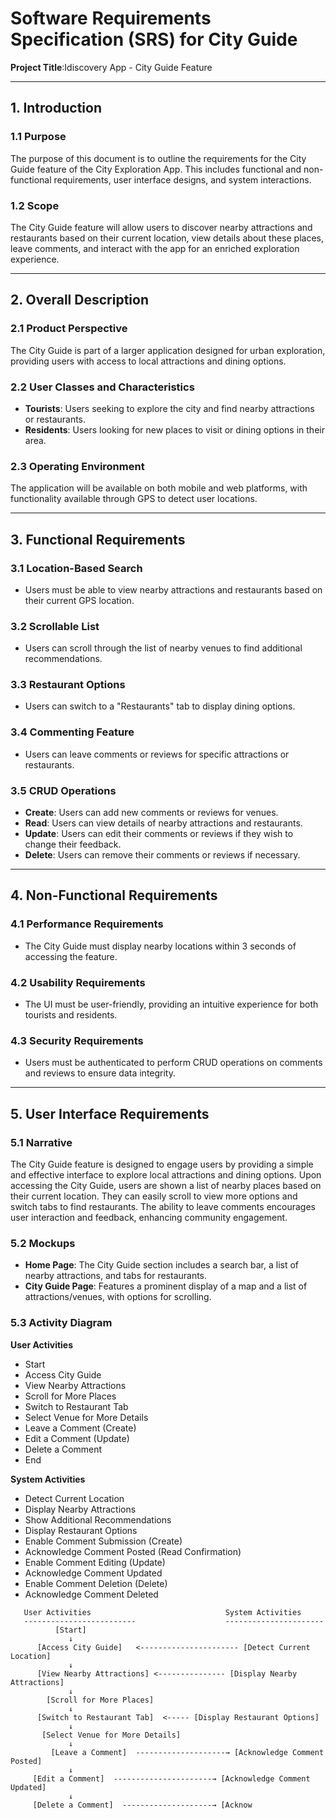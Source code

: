 

# Software Requirements Specification (SRS) for City Guide

**Project Title**:Idiscovery App - City Guide Feature  

---

## 1. Introduction

### 1.1 Purpose  
The purpose of this document is to outline the requirements for the City Guide feature of the City Exploration App. This includes functional and non-functional requirements, user interface designs, and system interactions.

### 1.2 Scope  
The City Guide feature will allow users to discover nearby attractions and restaurants based on their current location, view details about these places, leave comments, and interact with the app for an enriched exploration experience.

---

## 2. Overall Description

### 2.1 Product Perspective  
The City Guide is part of a larger application designed for urban exploration, providing users with access to local attractions and dining options.

### 2.2 User Classes and Characteristics  
- **Tourists**: Users seeking to explore the city and find nearby attractions or restaurants.
- **Residents**: Users looking for new places to visit or dining options in their area.

### 2.3 Operating Environment  
The application will be available on both mobile and web platforms, with functionality available through GPS to detect user locations.

---

## 3. Functional Requirements

### 3.1 Location-Based Search
- Users must be able to view nearby attractions and restaurants based on their current GPS location.

### 3.2 Scrollable List
- Users can scroll through the list of nearby venues to find additional recommendations.

### 3.3 Restaurant Options
- Users can switch to a "Restaurants" tab to display dining options.

### 3.4 Commenting Feature
- Users can leave comments or reviews for specific attractions or restaurants.

### 3.5 CRUD Operations
- **Create**: Users can add new comments or reviews for venues.
- **Read**: Users can view details of nearby attractions and restaurants.
- **Update**: Users can edit their comments or reviews if they wish to change their feedback.
- **Delete**: Users can remove their comments or reviews if necessary.

---

## 4. Non-Functional Requirements

### 4.1 Performance Requirements  
- The City Guide must display nearby locations within 3 seconds of accessing the feature.

### 4.2 Usability Requirements  
- The UI must be user-friendly, providing an intuitive experience for both tourists and residents.

### 4.3 Security Requirements  
- Users must be authenticated to perform CRUD operations on comments and reviews to ensure data integrity.

---

## 5. User Interface Requirements

### 5.1 Narrative  
The City Guide feature is designed to engage users by providing a simple and effective interface to explore local attractions and dining options. Upon accessing the City Guide, users are shown a list of nearby places based on their current location. They can easily scroll to view more options and switch tabs to find restaurants. The ability to leave comments encourages user interaction and feedback, enhancing community engagement.

### 5.2 Mockups  
- **Home Page**: The City Guide section includes a search bar, a list of nearby attractions, and tabs for restaurants.
- **City Guide Page**: Features a prominent display of a map and a list of attractions/venues, with options for scrolling.

### 5.3 Activity Diagram  
**User Activities**
- Start 
- Access City Guide 
- View Nearby Attractions 
- Scroll for More Places 
- Switch to Restaurant Tab 
- Select Venue for More Details 
- Leave a Comment (Create)
- Edit a Comment (Update)
- Delete a Comment 
- End

**System Activities**
- Detect Current Location 
- Display Nearby Attractions 
- Show Additional Recommendations 
- Display Restaurant Options 
- Enable Comment Submission (Create)
- Acknowledge Comment Posted (Read Confirmation)
- Enable Comment Editing (Update)
- Acknowledge Comment Updated 
- Enable Comment Deletion (Delete)
- Acknowledge Comment Deleted 

```plaintext
   User Activities                              System Activities
   -------------------------                    ----------------------
          [Start]                                 
             ↓                                               
      [Access City Guide]   <---------------------- [Detect Current Location]
             ↓                                                    
      [View Nearby Attractions] <--------------- [Display Nearby Attractions]
             ↓
        [Scroll for More Places] 
             ↓                                               
      [Switch to Restaurant Tab]  <----- [Display Restaurant Options]
             ↓
       [Select Venue for More Details] 
             ↓
         [Leave a Comment]  --------------------→ [Acknowledge Comment Posted]
             ↓
     [Edit a Comment]  ----------------------→ [Acknowledge Comment Updated]
             ↓
     [Delete a Comment]  --------------------→ [Acknow
